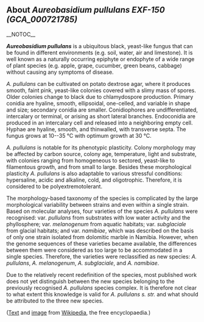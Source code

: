 About *Aureobasidium pullulans EXF-150 (GCA\_000721785)* 
--------------------------------------------------------



\_\_NOTOC\_\_

***Aureobasidium pullulans*** is a ubiquitous black, yeast-like fungus
that can be found in different environments (e.g. soil, water, air and
limestone). It is well known as a naturally occurring epiphyte or
endophyte of a wide range of plant species (e.g. apple, grape, cucumber,
green beans, cabbage) without causing any symptoms of disease.

*A. pullulans* can be cultivated on potato dextrose agar, where it
produces smooth, faint pink, yeast-like colonies covered with a slimy
mass of spores. Older colonies change to black due to chlamydospore
production. Primary conidia are hyaline, smooth, ellipsoidal,
one-celled, and variable in shape and size; secondary conidia are
smaller. Conidiophores are undifferentiated, intercalary or terminal, or
arising as short lateral branches. Endoconidia are produced in an
intercalary cell and released into a neighboring empty cell. Hyphae are
hyaline, smooth, and thinwalled, with transverse septa. The fungus grows
at 10--35 °C with optimum growth at 30 °C.

*A. pullulans* is notable for its phenotypic plasticity. Colony
morphology may be affected by carbon source, colony age, temperature,
light and substrate, with colonies ranging from homogeneous to sectored,
yeast-like to filamentous growth, and from small to large. Besides these
morphological plasticity *A. pullulans* is also adaptable to various
stressful conditions: hypersaline, acidic and alkaline, cold, and
oligotrophic. Therefore, it is considered to be polyextremotolerant.

The morphology-based taxonomy of the species is complicated by the large
morphological variability between strains and even within a single
strain. Based on molecular analyses, four varieties of the species *A.
pullulans* were recognised: var. *pullulans* from substrates with low
water activity and the phyllosphere; var. *melanogenum* from aquatic
habitats; var. *subglaciale* from glacial habitats; and var. *namibiae*,
which was described on the basis of only one strain isolated from
dolomitic marble in Namibia. However, when the genome sequences of these
varieties became available, the differences between them were considered
as too large to be accommodated in a single species. Therefore, the
varieties were reclassified as new species: *A. pullulans*, *A.
melanogenum*, *A. subglaciale*, and *A. namibiae*.

Due to the relatively recent redefinition of the species, most published
work does not yet distinguish between the new species belonging to the
previously recognised *A. pullulans* species complex. It is therefore
not clear to what extent this knowledge is valid for *A. pullulans* *s.
str.* and what should be attributed to the three new species.

([Text](http://en.wikipedia.org/wiki/Aureobasidium_pullulans) and
[image](https://commons.wikimedia.org/wiki/File:Aureobasidium_pullulans_44026.jpg)
from [Wikipedia](http://en.wikipedia.org/), the free encyclopaedia.)
